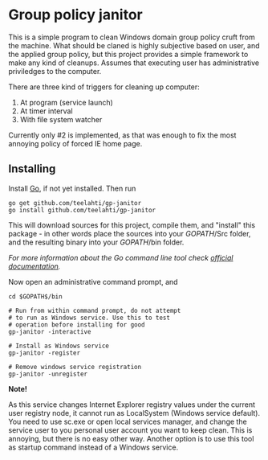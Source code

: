 Group policy janitor
====================

This is a simple program to clean Windows domain group policy cruft from the machine. What should be claned is highly subjective based on user, and the applied group policy, but this project provides a simple framework to make any kind of cleanups. Assumes that executing user has administrative priviledges to the computer. 

There are three kind of triggers for cleaning up computer:  

1. At program (service launch)
2. At timer interval
3. With file system watcher

Currently only #2 is implemented, as that was enough to fix the most annoying policy of forced IE home page.

Installing
----------

Install [Go](https://golang.org/), if not yet installed. Then run

    go get github.com/teelahti/gp-janitor
    go install github.com/teelahti/gp-janitor

This will download sources for this project, compile them, and "install" this package - in other words place the sources into your $GOPATH$/Src folder, and the resulting binary into your $GOPATH$/bin folder.

*For more information about the Go command line tool check [official documentation](https://golang.org/cmd/go/).*

Now open an administrative command prompt, and 

    cd $GOPATH$/bin
    
    # Run from within command prompt, do not attempt
	# to run as Windows service. Use this to test 
    # operation before installing for good
    gp-janitor -interactive

    # Install as Windows service
    gp-janitor -register

    # Remove windows service registration
    gp-janitor -unregister

**Note!**

As this service changes Internet Explorer registry values under the current user registry node, it cannot run as LocalSystem (Windows service default). You need to use sc.exe or open local services manager, and change the service user to you personal user account you want to keep clean. This is annoying, but there is no easy other way. Another option is to use this tool as startup command instead of a Windows service.